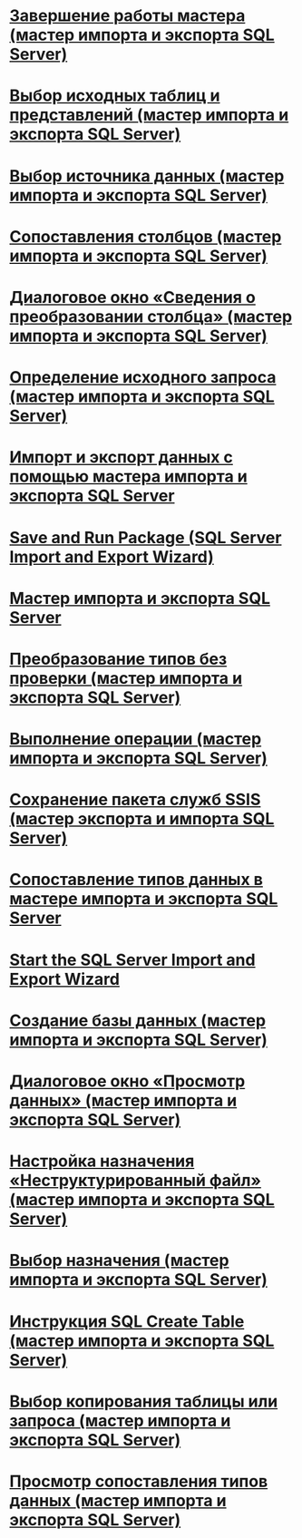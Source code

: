 # [Завершение работы мастера (мастер импорта и экспорта SQL Server)](complete-the-wizard-sql-server-import-and-export-wizard.md)
# [Выбор исходных таблиц и представлений (мастер импорта и экспорта SQL Server)](select-source-tables-and-views-sql-server-import-and-export-wizard.md)
# [Выбор источника данных (мастер импорта и экспорта SQL Server)](choose-a-data-source-sql-server-import-and-export-wizard.md)
# [Сопоставления столбцов (мастер импорта и экспорта SQL Server)](column-mappings-sql-server-import-and-export-wizard.md)
# [Диалоговое окно «Сведения о преобразовании столбца» (мастер импорта и экспорта SQL Server)](column-conversion-details-dialog-box-sql-server-import-and-export-wizard.md)
# [Определение исходного запроса (мастер импорта и экспорта SQL Server)](provide-a-source-query-sql-server-import-and-export-wizard.md)
# [Импорт и экспорт данных с помощью мастера импорта и экспорта SQL Server](import-and-export-data-with-the-sql-server-import-and-export-wizard.md)
# [Save and Run Package (SQL Server Import and Export Wizard)](save-and-run-package-sql-server-import-and-export-wizard.md)
# [Мастер импорта и экспорта SQL Server](welcome-to-sql-server-import-and-export-wizard.md)
# [Преобразование типов без проверки (мастер импорта и экспорта SQL Server)](convert-types-without-conversion-checking-sql-server-import-and-export-wizard.md)
# [Выполнение операции (мастер импорта и экспорта SQL Server)](performing-operation-sql-server-import-and-export-wizard.md)
# [Сохранение пакета служб SSIS (мастер экспорта и импорта SQL Server)](save-ssis-package-sql-server-import-and-export-wizard.md)
# [Сопоставление типов данных в мастере импорта и экспорта SQL Server](data-type-mapping-in-the-sql-server-import-and-export-wizard.md)
# [Start the SQL Server Import and Export Wizard](start-the-sql-server-import-and-export-wizard.md)
# [Создание базы данных (мастер импорта и экспорта SQL Server)](create-database-sql-server-import-and-export-wizard.md)
# [Диалоговое окно «Просмотр данных» (мастер импорта и экспорта SQL Server)](preview-data-dialog-box-sql-server-import-and-export-wizard.md)
# [Настройка назначения «Неструктурированный файл» (мастер импорта и экспорта SQL Server)](configure-flat-file-destination-sql-server-import-and-export-wizard.md)
# [Выбор назначения (мастер импорта и экспорта SQL Server)](choose-a-destination-sql-server-import-and-export-wizard.md)
# [Инструкция SQL Create Table (мастер импорта и экспорта SQL Server)](create-table-sql-statement-sql-server-import-and-export-wizard.md)
# [Выбор копирования таблицы или запроса (мастер импорта и экспорта SQL Server)](specify-table-copy-or-query-sql-server-import-and-export-wizard.md)
# [Просмотр сопоставления типов данных (мастер импорта и экспорта SQL Server)](review-data-type-mapping-sql-server-import-and-export-wizard.md)
